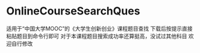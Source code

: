 # OnlineCourseSearchQues
适用于“中国大学MOOC”的《大学生创新创业》课程题目查找
下载后按提示直接粘贴题目到命令行即可
对于本课程题目搜索成功率还算挺高，没试过其他科目
欢迎自行修改
